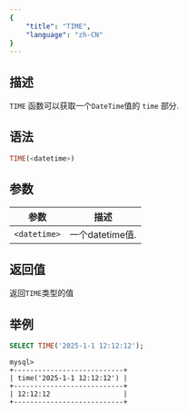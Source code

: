 ```yaml
---
{
    "title": "TIME",
    "language": "zh-CN"
}
---
```


## 描述
`TIME` 函数可以获取一个`DateTime`值的 `time` 部分.

## 语法

```sql
TIME(<datetime>)
```

## 参数

| 参数           | 描述              |
|----------------|------------------|
| `<datetime>`   | 一个datetime值.   |

## 返回值
返回`TIME`类型的值

## 举例

```sql
SELECT TIME('2025-1-1 12:12:12');
```

```text
mysql> 
+---------------------------+
| time('2025-1-1 12:12:12') |
+---------------------------+
| 12:12:12                  |
+---------------------------+
```
